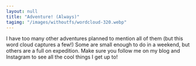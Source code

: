 ```yaml
---
layout: null
title: "Adventure! (Always)"
tagimg: "/images/withoutfs/wordcloud-320.webp"
---
```


I have too many other adventures planned to mention all of them (but this word cloud captures a few!) Some are small enough to do in a weekend, but others are a full on expedition. Make sure you follow me on my blog and Instagram to see all the cool things I get up to!

